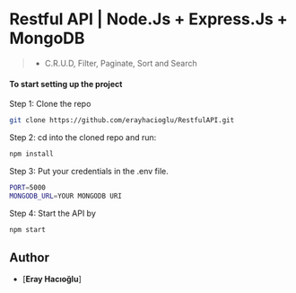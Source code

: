 # Restful API | Node.Js + Express.Js + MongoDB 
> + C.R.U.D, Filter, Paginate, Sort and Search
> 
#### To start setting up the project

Step 1: Clone the repo

```bash
git clone https://github.com/erayhacioglu/RestfulAPI.git
```

Step 2: cd into the cloned repo and run:

```bash
npm install
```

Step 3: Put your credentials in the .env file.

```bash
PORT=5000
MONGODB_URL=YOUR MONGODB URI
```

Step 4: Start the API by

```bash
npm start
```

## Author

- [**Eray Hacıoğlu**]

